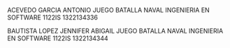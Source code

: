 
ACEVEDO GARCIA ANTONIO
JUEGO BATALLA NAVAL
INGENIERIA EN SOFTWARE
1122IS
1322134336

BAUTISTA LOPEZ JENNIFER ABIGAIL
JUEGO BATALLA NAVAL
INGENIERIA EN SOFTWARE
1122IS
1322134344
